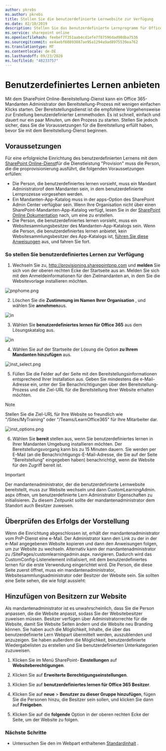 ```yaml
---
author: pkrebs
ms.author: pkrebs
title: Stellen Sie die benutzerdefinierte Lernwebsite zur Verfügung
ms.date: 02/10/2019
description: Stellen Sie das benutzerdefinierte Lernprogramm für Office 365 Website über das SharePoint-Bereitstellungsmodul zur Verfügung.
ms.service: sharepoint online
ms.openlocfilehash: feebef7f351aab4cd1efe7f87596dad98dba7536
ms.sourcegitcommit: ee4aebf60893887ae95a1294a9ad8975539ea762
ms.translationtype: MT
ms.contentlocale: de-DE
ms.lasthandoff: 09/23/2020
ms.locfileid: "48233757"
---
```

# <a name="provision-custom-learning"></a>Benutzerdefiniertes Lernen anbieten

Mit dem SharePoint Online-Bereitstellung-Dienst kann ein Office 365-Mandanten Administrator den Bereitstellung-Prozess mit wenigen einfachen Klicks starten. Der Bereitstellungsdienst ist die empfohlene Vorgehensweise zur Erstellung benutzerdefinierter Lernmethoden. Es ist schnell, einfach und dauert nur ein paar Minuten, um den Prozess zu starten. Stellen Sie jedoch sicher, dass Sie die Voraussetzungen für die Bereitstellung erfüllt haben, bevor Sie mit dem Bereitstellung-Dienst beginnen.

## <a name="prerequisites"></a>Voraussetzungen
 
Für eine erfolgreiche Einrichtung des benutzerdefinierten Lernens mit dem [SharePoint Online-Dienst](https://provisioning.sharepointpnp.com)für die Dienstleistung "Provision" muss die Person, die die proprovisionierung ausführt, die folgenden Voraussetzungen erfüllen: 
 
- Die Person, die benutzerdefiniertes lernen vorsieht, muss ein Mandant Administratorof dem Mandanten sein, in dem benutzerdefinierte Lernprozesse vorgesehen werden.  
- Ein Mandanten-App-Katalog muss in der apps-Option des SharePoint Admin Center verfügbar sein. Wenn Ihre Organisation nicht über einen SharePoint-Mandanten-App-Katalog verfügt, lesen Sie in der [SharePoint Online Dokumentation](https://docs.microsoft.com/sharepoint/use-app-catalog) nach, um eine zu erstellen.  
- Die Person, die benutzerdefiniertes lernen vorsieht, muss ein Websitesammlungsbesitzer des Mandanten-App-Katalogs sein. Wenn die Person, die benutzerdefiniertes lernen anbietet, kein Websitesammlungsbesitzer des App-Katalogs ist, [führen Sie diese Anweisungen](addappadmin.md) aus, und fahren Sie fort. 

### <a name="to-provision-custom-learning"></a>So stellen Sie benutzerdefiniertes Lernen zur Verfügung

1. Wechseln Sie zu, http://provisioning.sharepointpnp.com und **melden** Sie sich von der oberen rechten Ecke der Startseite aus an.  Melden Sie sich mit den Anmeldeinformationen für den Zielmandanten an, in dem Sie die Websitevorlage installieren möchten.

![pnphome.png](media/inst_signin.png)

2. Löschen Sie die **Zustimmung im Namen Ihrer Organisation** , und wählen Sie **annehmen**aus.

![in](media/inst_perms.png)

3. Wählen Sie **benutzerdefiniertes lernen für Office 365** aus dem Lösungskatalog aus.

![in](media/inst_select.png)

4. Wählen Sie auf der Startseite der Lösung die Option **zu Ihrem Mandanten hinzufügen** aus.

![inst_select.png](media/inst_add.png)

5. Füllen Sie die Felder auf der Seite mit den Bereitstellungsinformationen entsprechend Ihrer Installation aus. Geben Sie mindestens die e-Mail-Adresse ein, unter der Sie Benachrichtigungen über den Bereitstellung-Prozess und die Ziel-URL für die Bereitstellung Ihrer Website erhalten möchten.  
> [!NOTE]
> Stellen Sie die Ziel-URL für Ihre Website so freundlich wie "/Sites/MyTraining" oder "/Teams/LearnOffice365" für Ihre Mitarbeiter dar.

![inst_options.png](media/inst_options.png)

6. Wählen Sie **bereit** stellen aus, wenn Sie benutzerdefiniertes lernen in Ihrer Mandanten Umgebung installieren möchten.  Der Bereitstellungsvorgang kann bis zu 15 Minuten dauern. Sie werden per E-Mail (an die Benachrichtigungs-E-Mail-Adresse, die Sie auf der Seite "Bereitstellung" eingegeben haben) benachrichtigt, wenn die Website für den Zugriff bereit ist.

> [!IMPORTANT]
> Der mandantenadministrator, der die benutzerdefinierte Lernwebsite bereitstellt, muss zur Website wechseln und dann CustomLearningAdmin. aspx öffnen, um benutzerdefinierte Lern Administrator Eigenschaften zu initialisieren. Zu diesem Zeitpunkt sollte der mandantenadministrator dem Standort auch Besitzer zuweisen. 

## <a name="validate-provisioning-success"></a>Überprüfen des Erfolgs der Vorstellung

Wenn die Einrichtung abgeschlossen ist, erhält der mandantenadministrator vom PnP-Dienst eine e-Mail. Der Administrator kann den Link zu der in der e-Mail angegebenen Website kopieren und dann den Anweisungen folgen, um zur Website zu wechseln. Alternativ kann der mandantenadministrator zu <Your-Site-Collection-URL>/SitePages/customlearningadmin.aspx. navigieren. Dadurch wird das CustomConfig-Listenelement initialisiert, mit dem benutzerdefiniertes lernen für die erste Verwendung eingerichtet wird. Die Person, die diese Seite zuerst öffnet, muss ein mandantenadministrator, Websitesammlungsadministrator oder Besitzer der Website sein. Sie sollten eine Seite sehen, die wie folgt aussieht: 

## <a name="add-owners-to-site"></a>Hinzufügen von Besitzern zur Website
Als mandantenadministrator ist es unwahrscheinlich, dass Sie die Person anpassen, die die Website anpasst, sodass Sie der Websitebesitzer zuweisen müssen. Besitzer verfügen über Administratorrechte für die Website, damit Sie Website Seiten ändern und die Website neu Branding können. Sie haben auch die Möglichkeit, Inhalte, die über das benutzerdefinierte Lern Webpart übermittelt werden, auszublenden und anzuzeigen. Sie haben außerdem die Möglichkeit, benutzerdefinierte Wiedergabelisten zu erstellen und Sie benutzerdefinierten Unterkategorien zuzuweisen.  

1. Klicken Sie im Menü SharePoint- **Einstellungen** auf **Websiteberechtigungen**.
2. Klicken Sie auf **Erweiterte Berechtigungseinstellungen**.
3. Klicken Sie auf **benutzerdefiniertes lernen für Office 365 Besitzer**.
4. Klicken Sie auf **neue**  >  **Benutzer zu dieser Gruppe hinzufügen**, fügen Sie die Personen hinzu, die Besitzer sein sollen, und klicken Sie dann auf **Freigeben**.

8. Klicken Sie auf die **folgende** Option in der oberen rechten Ecke der Seite, um der Website zu folgen.  

### <a name="next-steps"></a>Nächste Schritte
- Untersuchen Sie den im Webpart enthaltenen [Standardinhalt](sitecontent.md) .
